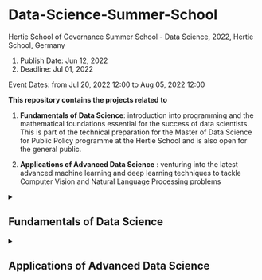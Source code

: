 # Data-Science-Summer-School


Hertie School of Governance Summer School - Data Science, 2022, Hertie School, Germany
1. Publish Date: Jun 12, 2022
1. Deadline: Jul 01, 2022

Event Dates: from Jul 20, 2022 12:00 to Aug 05, 2022 12:00

**This repository contains the projects related to**

1. **Fundamentals of Data Science**: introduction into programming and the mathematical foundations essential for the success of data scientists. This is part of the technical preparation for the Master of Data Science for Public Policy programme at the Hertie School and is also open for the general public.

1. **Applications of Advanced Data Science** : venturing into the latest advanced machine learning and deep learning techniques to tackle Computer Vision and Natural Language Processing problems



<details id=1>
<summary><h2>  Fundamentals of Data Science </h2></summary>

1. Introduction to R Programming
1. Introduction to Python Programming
1. Calculus for Data Science
1. Linear Algebra for Data Science
1. Probability for Data Science


</details>


<details id=2>
<summary><h2>  Applications of Advanced Data Science </h2></summary>

1. Deep Learning for Multi-Model Systems
1. Transformers for Natural Language Processing
1. Generative Adversarial Networks
</details>

